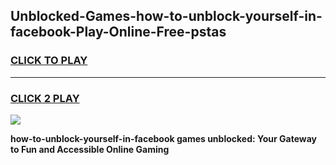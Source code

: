 
## Unblocked-Games-how-to-unblock-yourself-in-facebook-Play-Online-Free-pstas
<h3>
<a href="https://premium76.site?title=how-to-unblock-yourself-in-facebook&ref=26A">CLICK TO PLAY</a></h3>
<hr>

<h3>
<a href="https://premium76.site?title=how-to-unblock-yourself-in-facebook&ref=26A">CLICK 2 PLAY</a>
  
</h3>

<a href="https://premium76.site?title=how-to-unblock-yourself-in-facebook&ref=26A"><img src="https://clearcache.store/games.png"></a>


**how-to-unblock-yourself-in-facebook games unblocked: Your Gateway to Fun and Accessible Online Gaming**
